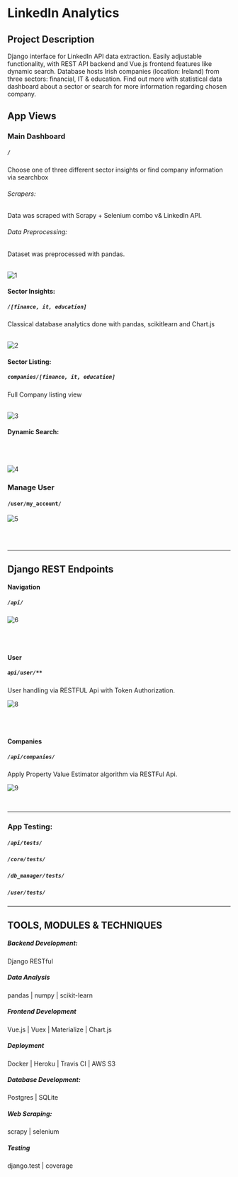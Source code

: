# LinkedIn Analytics



## Project Description

Django interface for LinkedIn API data extraction. Easily adjustable functionality, with REST API backend and Vue.js frontend 
features like dynamic search. Database hosts Irish companies (location: Ireland) from three sectors: financial, IT & education. 
Find out more with statistical data dashboard about a sector or search for more information regarding chosen company.


## App Views

### Main Dashboard
##### `/`
Choose one of three different sector insights or find company information via searchbox

###### Scrapers:

Data was scraped with Scrapy + Selenium combo v& LinkedIn API.

###### Data Preprocessing:
Dataset was preprocessed with pandas. 
<br>
<br>

![1](https://user-images.githubusercontent.com/26208598/70807514-9a1b7c00-1db5-11ea-9b6d-7e8b1402e122.PNG)

#### Sector Insights:
##### `/[finance, it, education]`
Classical database analytics done with pandas, scikitlearn and Chart.js
<br>
<br>

![2](https://user-images.githubusercontent.com/26208598/70807515-9a1b7c00-1db5-11ea-9935-66a94c83b288.PNG)

#### Sector Listing:
##### `companies/[finance, it, education]`
Full Company listing view
<br>
<br>

![3](https://user-images.githubusercontent.com/26208598/70807516-9a1b7c00-1db5-11ea-9dba-ac649bb16ce3.PNG)

#### Dynamic Search:
<br>
<br>

![4](https://user-images.githubusercontent.com/26208598/70807517-9ab41280-1db5-11ea-9887-b7540d97b85b.PNG)

 
### Manage User
#### `/user/my_account/`

![5](https://user-images.githubusercontent.com/26208598/70807521-9be53f80-1db5-11ea-8d39-2daebf1c7e3e.PNG)


<br>
<br>





-----------------

## Django REST Endpoints

#### Navigation
##### `/api/`

![6](https://user-images.githubusercontent.com/26208598/70807623-d5b64600-1db5-11ea-8430-dcc6a680bf80.PNG)

<br>
<br>

#### User
##### `api/user/**`

 User handling via RESTFUL Api with Token Authorization.

![8](https://user-images.githubusercontent.com/26208598/54323069-85744280-45ef-11e9-9c9f-2f2ea1420e82.JPG)

<br>
<br>



#### Companies 
##### `/api/companies/`

Apply Property Value Estimator algorithm via RESTFul Api.
 
![9](https://user-images.githubusercontent.com/26208598/54323070-85744280-45ef-11e9-834e-a1afcfd51993.JPG) 

<br>


-----------------


### App Testing:

##### `/api/tests/`
##### `/core/tests/` 
##### `/db_manager/tests/`
##### `/user/tests/`

-----------------

## TOOLS, MODULES & TECHNIQUES

##### Backend Development:
Django RESTful

##### Data Analysis
pandas | numpy | scikit-learn

##### Frontend Development
Vue.js | Vuex | Materialize | Chart.js

##### Deployment
Docker | Heroku | Travis CI | AWS S3

##### Database Development:
Postgres | SQLite

##### Web Scraping:
scrapy | selenium

##### Testing
django.test | coverage

